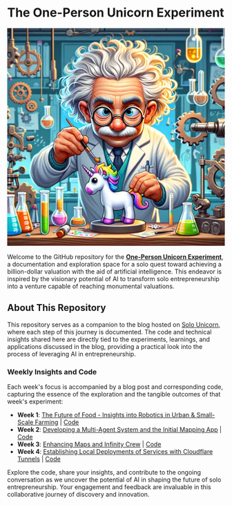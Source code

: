 # The One-Person Unicorn Experiment

![Cover Image](3e10fb35-cc9f-4182-bf1e-fb816841dd41_1024x1024.webp)

Welcome to the GitHub repository for the [**One-Person Unicorn Experiment**](https://solounicorn.substack.com/), a documentation and exploration space for a solo quest toward achieving a billion-dollar valuation with the aid of artificial intelligence. This endeavor is inspired by the visionary potential of AI to transform solo entrepreneurship into a venture capable of reaching monumental valuations.

## About This Repository

This repository serves as a companion to the blog hosted on [Solo Unicorn](https://solounicorn.substack.com/), where each step of this journey is documented. The code and technical insights shared here are directly tied to the experiments, learnings, and applications discussed in the blog, providing a practical look into the process of leveraging AI in entrepreneurship.

### Weekly Insights and Code

Each week's focus is accompanied by a blog post and corresponding code, capturing the essence of the exploration and the tangible outcomes of that week's experiment:

- **Week 1**: [The Future of Food - Insights into Robotics in Urban & Small-Scale Farming](https://solounicorn.substack.com/p/week-1-the-future-of-food-insights) | [Code](https://github.com/Growbotics-AI/solo-unicorn-code/tree/main/week-1)
- **Week 2**: [Developing a Multi-Agent System and the Initial Mapping App](https://solounicorn.substack.com/p/week-2-developing-a-multi-agent-system) | [Code](https://github.com/Growbotics-AI/solo-unicorn-code/tree/main/week-2)
- **Week 3**: [Enhancing Maps and Infinity Crew](https://solounicorn.substack.com/p/week-3-enhancing-maps-and-infinity) | [Code](https://github.com/Growbotics-AI/solo-unicorn-code/tree/main/week-3)
- **Week 4**: [Establishing Local Deployments of Services with Cloudflare Tunnels](https://solounicorn.substack.com/p/week-4-establishing-local-deployments) | [Code](https://github.com/Growbotics-AI/solo-unicorn-code/tree/main/week-4)

Explore the code, share your insights, and contribute to the ongoing conversation as we uncover the potential of AI in shaping the future of solo entrepreneurship. Your engagement and feedback are invaluable in this collaborative journey of discovery and innovation.


